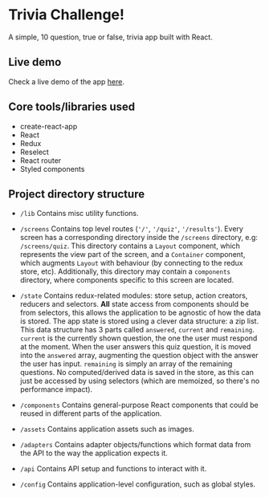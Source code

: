 # Trivia Challenge!

A simple, 10 question, true or false, trivia app built with React.

## Live demo

Check a live demo of the app
[here](https://code-challenge-julian-antonielli-qddkihirlr.now.sh/).

## Core tools/libraries used

* create-react-app
* React
* Redux
* Reselect
* React router
* Styled components

## Project directory structure

* `/lib` Contains misc utility functions.

* `/screens` Contains top level routes (`'/'`, `'/quiz'`, `'/results'`).
  Every screen has a corresponding directory inside the `/screens` directory, e.g: `/screens/quiz`.
  This directory contains a `Layout` component, which represents the view part of the screen, and a `Container` component, which augments `Layout` with behaviour (by connecting to the redux store, etc). Additionally, this directory may contain a `components` directory, where components specific to this screen are located.

* `/state` Contains redux-related modules: store setup, action creators,
  reducers and selectors.
  **All** state access from components should be from selectors, this allows the application to be agnostic of how the data is stored.
  The app state is stored using a clever data structure: a zip list. This data structure has 3 parts called `answered`, `current` and `remaining`.
  `current` is the currently shown question, the one the user must respond at the moment.
  When the user answers this quiz question, it is moved into the `answered` array, augmenting the question object with the answer the user has input.
  `remaining` is simply an array of the remaining questions.
  No computed/derived data is saved in the store, as this can just be accessed by using selectors (which are memoized, so there's no performance impact).

* `/components` Contains general-purpose React components that could be reused
  in different parts of the application.

* `/assets` Contains application assets such as images.

* `/adapters` Contains adapter objects/functions which format data from the API
  to the way the application expects it.

* `/api` Contains API setup and functions to interact with it.

* `/config` Contains application-level configuration, such as global styles.
